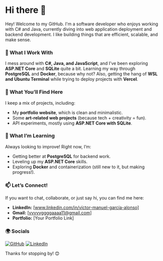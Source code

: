 # Hi there 👋

Hey! Welcome to my GitHub. I'm a software developer who enjoys working with C# and Java, currently diving into web application deployment and backend development. I like building things that are efficient, scalable, and make sense.

### 🔧 What I Work With
I mess around with **C#, Java, and JavaScript**, and I’ve been exploring **ASP.NET Core** and **SQLite** quite a bit. Learning my way through **PostgreSQL** and **Docker**, because why not? Also, getting the hang of **WSL and Ubuntu Terminal** while trying to deploy projects with **Vercel**.

### 📌 What You’ll Find Here
I keep a mix of projects, including:
- My **portfolio website**, which is clean and minimalistic.
- Some **art-related web projects** (because tech + creativity = fun).
- API experiments, mostly using **ASP.NET Core with SQLite**.

### 🚀 What I’m Learning
Always looking to improve! Right now, I’m:
- Getting better at **PostgreSQL** for backend work.
- Leveling up my **ASP.NET Core** skills.
- Exploring **Docker** and containerization (still new to it, but making progress!).

### 📫 Let’s Connect!
If you want to chat, collaborate, or just say hi, you can find me here:
- **LinkedIn:** [www.linkedin.com/in/víctor-manuel-garcía-alonso]
- **Gmail:** [vvvvvggggaaaa11@gmail.com]
- **Portfolio:** [Your Portfolio Link]

### 🌍 Socials
[![GitHub](https://img.shields.io/badge/GitHub-000?style=for-the-badge&logo=github)](https://github.com/YourGitHubUsername)
[![LinkedIn](https://img.shields.io/badge/LinkedIn-0077B5?style=for-the-badge&logo=linkedin)](https://www.linkedin.com/in/víctor-manuel-garcía-alonso)

Thanks for stopping by! 😊


